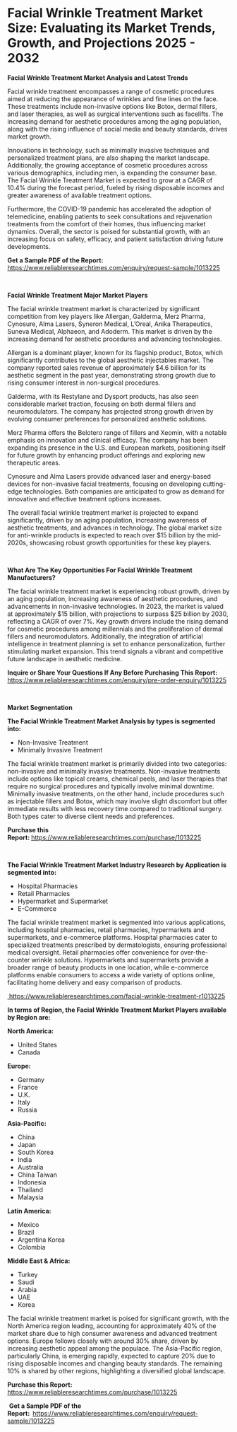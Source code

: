 <p><h1>Facial Wrinkle Treatment Market Size: Evaluating its Market Trends, Growth, and Projections 2025 - 2032</h1></p><p><strong>Facial Wrinkle Treatment Market Analysis and Latest Trends</strong></p>
<p><p>Facial wrinkle treatment encompasses a range of cosmetic procedures aimed at reducing the appearance of wrinkles and fine lines on the face. These treatments include non-invasive options like Botox, dermal fillers, and laser therapies, as well as surgical interventions such as facelifts. The increasing demand for aesthetic procedures among the aging population, along with the rising influence of social media and beauty standards, drives market growth. </p><p>Innovations in technology, such as minimally invasive techniques and personalized treatment plans, are also shaping the market landscape. Additionally, the growing acceptance of cosmetic procedures across various demographics, including men, is expanding the consumer base. The Facial Wrinkle Treatment Market is expected to grow at a CAGR of 10.4% during the forecast period, fueled by rising disposable incomes and greater awareness of available treatment options. </p><p>Furthermore, the COVID-19 pandemic has accelerated the adoption of telemedicine, enabling patients to seek consultations and rejuvenation treatments from the comfort of their homes, thus influencing market dynamics. Overall, the sector is poised for substantial growth, with an increasing focus on safety, efficacy, and patient satisfaction driving future developments.</p></p>
<p><strong>Get a Sample PDF of the Report:&nbsp;</strong> <a href="https://www.reliableresearchtimes.com/enquiry/request-sample/1013225?utm_campaign=2731&utm_medium=2&utm_source=Github&utm_content=ia&utm_term=16042025&utm_id=facial-wrinkle-treatment">https://www.reliableresearchtimes.com/enquiry/request-sample/1013225</a></p>
<p>&nbsp;</p>
<p><strong>Facial Wrinkle Treatment Major Market Players</strong></p>
<p><p>The facial wrinkle treatment market is characterized by significant competition from key players like Allergan, Galderma, Merz Pharma, Cynosure, Alma Lasers, Syneron Medical, L’Oreal, Anika Therapeutics, Suneva Medical, Alphaeon, and Adoderm. This market is driven by the increasing demand for aesthetic procedures and advancing technologies.</p><p>Allergan is a dominant player, known for its flagship product, Botox, which significantly contributes to the global aesthetic injectables market. The company reported sales revenue of approximately $4.6 billion for its aesthetic segment in the past year, demonstrating strong growth due to rising consumer interest in non-surgical procedures.</p><p>Galderma, with its Restylane and Dysport products, has also seen considerable market traction, focusing on both dermal fillers and neuromodulators. The company has projected strong growth driven by evolving consumer preferences for personalized aesthetic solutions.</p><p>Merz Pharma offers the Belotero range of fillers and Xeomin, with a notable emphasis on innovation and clinical efficacy. The company has been expanding its presence in the U.S. and European markets, positioning itself for future growth by enhancing product offerings and exploring new therapeutic areas.</p><p>Cynosure and Alma Lasers provide advanced laser and energy-based devices for non-invasive facial treatments, focusing on developing cutting-edge technologies. Both companies are anticipated to grow as demand for innovative and effective treatment options increases.</p><p>The overall facial wrinkle treatment market is projected to expand significantly, driven by an aging population, increasing awareness of aesthetic treatments, and advances in technology. The global market size for anti-wrinkle products is expected to reach over $15 billion by the mid-2020s, showcasing robust growth opportunities for these key players.</p></p>
<p>&nbsp;</p>
<p><strong>What Are The Key Opportunities For Facial Wrinkle Treatment Manufacturers?</strong></p>
<p><p>The facial wrinkle treatment market is experiencing robust growth, driven by an aging population, increasing awareness of aesthetic procedures, and advancements in non-invasive technologies. In 2023, the market is valued at approximately $15 billion, with projections to surpass $25 billion by 2030, reflecting a CAGR of over 7%. Key growth drivers include the rising demand for cosmetic procedures among millennials and the proliferation of dermal fillers and neuromodulators. Additionally, the integration of artificial intelligence in treatment planning is set to enhance personalization, further stimulating market expansion. This trend signals a vibrant and competitive future landscape in aesthetic medicine.</p></p>
<p><strong>Inquire or Share Your Questions If Any Before Purchasing This Report:</strong> <a href="https://www.reliableresearchtimes.com/enquiry/pre-order-enquiry/1013225?utm_campaign=2731&utm_medium=2&utm_source=Github&utm_content=ia&utm_term=16042025&utm_id=facial-wrinkle-treatment">https://www.reliableresearchtimes.com/enquiry/pre-order-enquiry/1013225</a></p>
<p>&nbsp;</p>
<p><strong>Market Segmentation</strong></p>
<p><strong>The Facial Wrinkle Treatment Market Analysis by types is segmented into:</strong></p>
<p><ul><li>Non-Invasive Treatment</li><li>Minimally Invasive Treatment</li></ul></p>
<p><p>The facial wrinkle treatment market is primarily divided into two categories: non-invasive and minimally invasive treatments. Non-invasive treatments include options like topical creams, chemical peels, and laser therapies that require no surgical procedures and typically involve minimal downtime. Minimally invasive treatments, on the other hand, include procedures such as injectable fillers and Botox, which may involve slight discomfort but offer immediate results with less recovery time compared to traditional surgery. Both types cater to diverse client needs and preferences.</p></p>
<p><strong>Purchase this Report:&nbsp;</strong><a href="https://www.reliableresearchtimes.com/purchase/1013225?utm_campaign=2731&utm_medium=2&utm_source=Github&utm_content=ia&utm_term=16042025&utm_id=facial-wrinkle-treatment">https://www.reliableresearchtimes.com/purchase/1013225</a></p>
<p>&nbsp;</p>
<p><strong>The Facial Wrinkle Treatment Market Industry Research by Application is segmented into:</strong></p>
<p><ul><li>Hospital Pharmacies</li><li>Retail Pharmacies</li><li>Hypermarket and Supermarket</li><li>E-Commerce</li></ul></p>
<p><p>The facial wrinkle treatment market is segmented into various applications, including hospital pharmacies, retail pharmacies, hypermarkets and supermarkets, and e-commerce platforms. Hospital pharmacies cater to specialized treatments prescribed by dermatologists, ensuring professional medical oversight. Retail pharmacies offer convenience for over-the-counter wrinkle solutions. Hypermarkets and supermarkets provide a broader range of beauty products in one location, while e-commerce platforms enable consumers to access a wide variety of options online, facilitating home delivery and easy comparison of products.</p></p>
<p><a href="https://www.reliableresearchtimes.com/facial-wrinkle-treatment-r1013225?utm_campaign=2731&utm_medium=2&utm_source=Github&utm_content=ia&utm_term=16042025&utm_id=facial-wrinkle-treatment">&nbsp;https://www.reliableresearchtimes.com/facial-wrinkle-treatment-r1013225</a></p>
<p><strong>In terms of Region, the Facial Wrinkle Treatment Market Players available by Region are:</strong></p>
<p>
    <p> <strong> North America: </strong>
        <ul>
            <li>United States</li>
            <li>Canada</li>
        </ul>
        </p> 
    <p> <strong> Europe: </strong>
        <ul>
            <li>Germany</li>
            <li>France</li>
            <li>U.K.</li>
            <li>Italy</li>
            <li>Russia</li>
        </ul>
        </p> 
    <p> <strong> Asia-Pacific: </strong>
        <ul>
            <li>China</li>
            <li>Japan</li>
            <li>South Korea</li>
            <li>India</li>
            <li>Australia</li>
            <li>China Taiwan</li>
            <li>Indonesia</li>
            <li>Thailand</li>
            <li>Malaysia</li>
        </ul>
        </p> 
    <p> <strong> Latin America: </strong>
        <ul>
            <li>Mexico</li>
            <li>Brazil</li>
            <li>Argentina Korea</li>
            <li>Colombia</li>
        </ul>
        </p> 
    <p> <strong> Middle East & Africa: </strong>
        <ul>
            <li>Turkey</li>
            <li>Saudi</li>
            <li>Arabia</li>
            <li>UAE</li>
            <li>Korea</li>
        </ul>
    </p>
    </p>
<p><p>The facial wrinkle treatment market is poised for significant growth, with the North America region leading, accounting for approximately 40% of the market share due to high consumer awareness and advanced treatment options. Europe follows closely with around 30% share, driven by increasing aesthetic appeal among the populace. The Asia-Pacific region, particularly China, is emerging rapidly, expected to capture 20% due to rising disposable incomes and changing beauty standards. The remaining 10% is shared by other regions, highlighting a diversified global landscape.</p></p>
<p><strong>Purchase this Report: </strong><a href="https://www.reliableresearchtimes.com/purchase/1013225?utm_campaign=2731&utm_medium=2&utm_source=Github&utm_content=ia&utm_term=16042025&utm_id=facial-wrinkle-treatment">https://www.reliableresearchtimes.com/purchase/1013225</a></p>
<p>&nbsp;<strong>Get a Sample PDF of the Report:&nbsp;&nbsp;</strong><a href="https://www.reliableresearchtimes.com/enquiry/request-sample/1013225?utm_campaign=2731&utm_medium=2&utm_source=Github&utm_content=ia&utm_term=16042025&utm_id=facial-wrinkle-treatment">https://www.reliableresearchtimes.com/enquiry/request-sample/1013225</a></p>
<p><strong></strong></p>
<p><p></p><p></p><p></p></p>